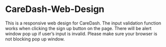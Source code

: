 # CareDash-Web-Design
This is a responsive web design for CareDash. The input validation function works when clicking the sign up button on the page. There will be alert window pop up if user’s input is invalid. Please make sure your browser is not blocking pop up window.